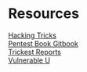 # Resources

[Hacking Tricks](https://book.hacktricks.xyz/welcome/readme) \
[Pentest Book Gitbook](https://pentestbook.six2dez.com) \
[Trickest Reports](https://trickest.com/reports/) \
[Vulnerable U](https://vulnu.mattjay.com)
